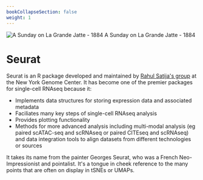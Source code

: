 ```yaml
---
bookCollapseSection: false
weight: 1
---
```


![A Sunday on La Grande Jatte - 1884](/canvas-oil-La-Grande-Jatte-Georges-Seurat-1884.webp)
A Sunday on La Grande Jatte - 1884

# Seurat

Seurat is an R package developed and maintained by [Rahul Satija's group](https://satijalab.org/) at the New York Genome Center. It has become one of the premier packages for single-cell RNAseq because it:
- Implements data structures for storing expression data and associated metadata
- Faciliates many key steps of single-cell RNAseq analysis
- Provides plotting functionality 
- Methods for more advanced analysis including multi-modal analysis (eg paired scATAC-seq and scRNAseq or paired CITEseq and scRNAseq) and data integration tools to align datasets from different technologies or sources

It takes its name from the painter Georges Seurat, who was a French Neo-Impressionist and pointalist. It's a tongue in cheek reference to the many points that are often on display in tSNEs or UMAPs. 
